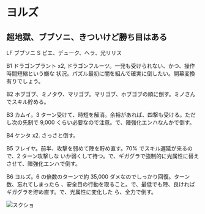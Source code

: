 # ヨルズ 

## 超地獄、ブブソニ、きついけど勝ち目はある

LF ブブソニ
S ピエ、デューク、ヘラ、光リリス

B1 ドラゴンプラント x2, ドラゴンフルーツ。一発も受けられない、かつ、操作時間短縮という嫌な
状況。パズル最初に闇を組んで確実に倒したい。開幕変換有りでしょう。

B2 ホブゴブ、ミノタウ、マリゴブ。マリゴブ、ホブゴブの順に倒す。ミノさんでスキル貯める。

B3 カムイ。3 ターン受けて、時短を解消。余裕があれば、四撃も受ける。ただし次の先制で 9,000
くらい必要なので注意。で、陣強化エンハなんかで倒す。

B4 ケンタ x2. さっさと倒す。

B5 フレイヤ。前半、攻撃を弱めて陣を貯め直す。70% でスキル遅延が来るので、2 ターン攻撃しな
いか弱くして待つ。で、ギガグラで強制的に光属性に替えさせて、陣強化エンハで倒す。

B6 ヨルズ。6 の倍数のターンで約 35,000 ダメなのでしっかり回復。ターン数、忘れてしまったら
、安全目の行動を取ること。で、最低でも陣、良ければギガグラを貯め直す。で、光属性に変化した
ら、全力で倒す。

![スクショ](http://i.imgur.com/v9knujvl.jpg )

<!-- vim: set tw=90 filetype=markdown : -->

